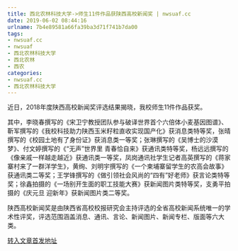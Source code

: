 ```yaml
---
title: 西北农林科技大学->师生11件作品获陕西高校新闻奖 | nwsuaf.cc
date: 2019-06-02 08:44:16
urlname: 7b4e89581a66fa39ba3d71f741b7da00
tags: 
- nwsuaf.cc
- nwsuaf
- 西北农林科技大学
- 西北农林
- 西农
categories:
- nwsuaf.cc
- 西北农林科技大学
---
```



近日，2018年度陕西高校新闻奖评选结果揭晓，我校师生11件作品获奖。

其中，李晓春撰写的《宋卫宁教授团队参与破译世界首个六倍体小麦基因图谱》、靳军撰写的《我校科技助力陕西玉米籽粒直收实现国产化》获消息类特等奖，张晴撰写的《校园土地有了身份证》获消息类一等奖；张琳撰写的《吴博士的沙漠梦》、付文婷撰写的《“无声”世界里 青春恰自来》获通讯类特等奖，杨远远撰写的《像亲戚一样越走越近》获通讯类一等奖，凤岗通讯社学生记者高英撰写的《蒋家寨村来了一群洋学生》，黄绚、刘明宇撰写的《一个柬埔寨留学生的农高会故事》获通讯类二等奖；王学锋撰写的《做引领社会风尚的“四有”好老师》获言论类特等奖；徐鑫拍摄的《一场别开生面的职工技能大赛》获新闻图片类特等奖，支勇平拍摄的《庆元旦 迎新年》获新闻图片类二等奖。

陕西高校新闻奖是由陕西省高校校报研究会主持评选的全省高校新闻系统唯一的学术性评奖，评选范围涵盖消息、通讯、言论、新闻图片、新闻专栏、版面等六大类。





[转入文章首发地址](https://news.nwsuaf.edu.cn/xnxw/89946.htm)